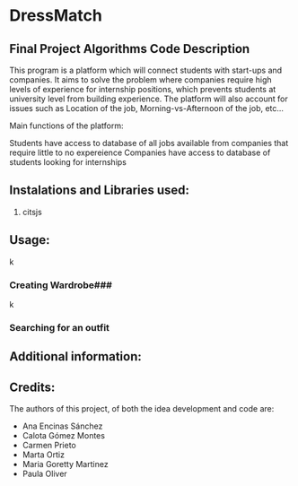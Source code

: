 # DressMatch #
## Final Project Algorithms Code Description ##



This program is a platform which will connect students with start-ups and companies. It aims to solve the problem where companies require high levels of experience for internship positions, which prevents students at university level from building experience. The platform will also account for issues such as Location of the job, Morning-vs-Afternoon of the job, etc...

Main functions of the platform:

Students have access to database of all jobs available from companies that require little to no expereience
Companies have access to database of students looking for internships

## Instalations and Libraries used: ##
  1. citsjs

## Usage: ##
k

### Creating Wardrobe###
k

### Searching for an outfit ###


## Additional information: ##


## Credits: ##
The authors of this project, of both the idea development and code are:

  - Ana Encinas Sánchez 
  - Calota Gómez Montes
  - Carmen Prieto
  - Marta Ortiz 
  - Maria Goretty Martinez
  - Paula Oliver 


